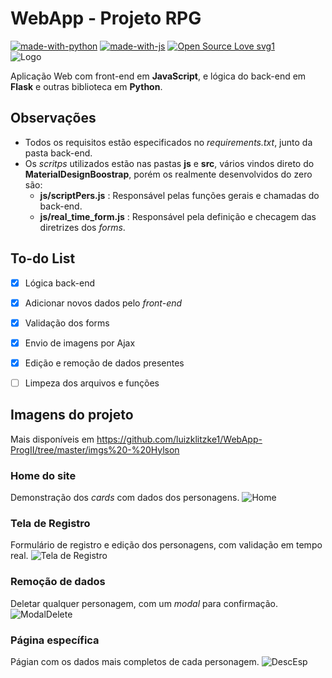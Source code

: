 # WebApp - Projeto RPG

[![made-with-python](https://img.shields.io/badge/Made%20with-Python-1f425f.svg)](https://www.python.org/)
[![made-with-js](https://img.shields.io/badge/Made%20with-JavaScript-1f425f.svg)](https://www.javascript.com/)
[![Open Source Love svg1](https://badges.frapsoft.com/os/v1/open-source.svg?v=103)](https://github.com/ellerbrock/open-source-badges/) 
<br>
![Logo](https://i.ibb.co/YXHNnTH/gp2.gif)

 
Aplicação Web com front-end em **JavaScript**,  e lógica do back-end em **Flask** e outras biblioteca em **Python**.

## Observações
- Todos os requisitos estão especificados no *requirements.txt*, junto da pasta back-end.
- Os *scritps* utilizados estão nas pastas **js** e **src**, vários vindos direto do **MaterialDesignBoostrap**, porém os realmente desenvolvidos do zero são:
  - **js/scriptPers.js** : Responsável pelas funções gerais e chamadas do back-end.
  - **js/real_time_form.js** : Responsável pela definição e checagem das diretrizes dos *forms*.
  

## To-do List
- [x] Lógica back-end
- [x] Adicionar novos dados pelo *front-end*
- [x] Validação dos forms
- [x] Envio de imagens por Ajax
- [x] Edição e remoção de dados presentes
- [ ] Limpeza dos arquivos e funções


## Imagens do projeto
Mais disponíveis em https://github.com/luizklitzke1/WebApp-ProgII/tree/master/imgs%20-%20Hylson

### Home do site
Demonstração dos *cards* com dados dos personagens.
![Home](https://i.ibb.co/0sjH5rW/home1.png)

### Tela de Registro
Formulário de registro e edição dos personagens, com validação em tempo real.
![Tela de Registro](https://i.ibb.co/NKpcq8G/validacao-registro.png)

### Remoção de dados
Deletar qualquer personagem, com um *modal* para confirmação.
![ModalDelete](https://i.ibb.co/vDrFfKC/modal-delete.png)

### Página específica
Págian com os dados mais completos de cada personagem.
![DescEsp](https://i.ibb.co/ssMwmz0/pers-detalhado.png)

